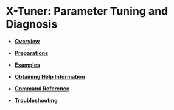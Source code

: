 # X-Tuner: Parameter Tuning and Diagnosis<a name="EN-US_TOPIC_0289899994"></a>

-   **[Overview](overview-67.md)**  

-   **[Preparations](preparations.md)**  

-   **[Examples](examples-67.md)**  

-   **[Obtaining Help Information](obtaining-help-information-67.md)**  

-   **[Command Reference](command-reference-67.md)**  

-   **[Troubleshooting](troubleshooting-67.md)**  

